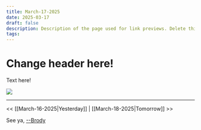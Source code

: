 ```yaml
---
title: March-17-2025
date: 2025-03-17
draft: false
description: Description of the page used for link previews. Delete this if not wanted
tags:
---
```


<div class="article-header green-white">

<div>

<div class="decorative-element"></div>

# Change header here!

Text here!

</div>

<img loading="lazy" role="img" src="./cat_excited.png">

</div>

---
<< [[March-16-2025|Yesterday]] 
| [[March-18-2025|Tomorrow]] >>

See ya, <a target="_blank" rel="noopener noreferrer" href="https://www.brodypen.com/">--Brody<a>
